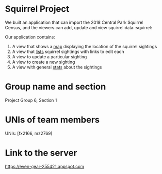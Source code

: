 # Squirrel Project
We built an application that can import the 2018 Central Park Squirrel Census, and the viewers can add, update and view squirrel data.:squirrel:

Our application contains:
  1. A view that shows a [map](http://127.0.0.1:8000/map/) displaying the location of the squirrel sightings
  2. A view that [lists](http://127.0.0.1:8000/sightings/) squirrel sightings with links to edit each
  3. A view to update a particular sighting
  4. A view to create a new sighting
  5. A view with general [stats](http://127.0.0.1:8000/sightings/stats/) about the sightings

# Group name and section
Project Group 6, Section 1

# UNIs of team members
UNIs: [fx2166, mz2769]

# Link to the server
https://even-gear-255421.appspot.com
